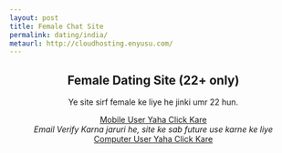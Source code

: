 ```yaml
---
layout: post
title: Female Chat Site  
permalink: dating/india/
metaurl: http://cloudhosting.enyusu.com/
---
```

<div class="jumbotron">
  <center>
    <h2>Female Dating Site (22+ only)</h2>
     <p>Ye site sirf female ke liye he jinki umr 22 hun. </p>
      <a class="btn btn-primary btn-lg" href="http://nbeatrk.com/mt/y224x2c484s233t224q2u234/" role="button" rel="nofollow">Mobile User Yaha Click Kare </a><br/>
      <i>Email Verify Karna jaruri he, site ke sab future use karne ke liye</i><br/>
      <a class="btn btn-primary btn-lg" href="http://cldadlt.com/?a=29307&c=73006&s1=" role="button" rel="nofollow"> Computer User Yaha Click Kare</a>
      </center>
</div>


